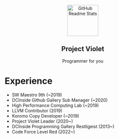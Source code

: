 <p align="center">
 <img width="100px" src="https://raw.githubusercontent.com/project-violet/violet/dev/assets/images/logo.png" align="center" alt="GitHub Readme Stats" />
 <h2 align="center">Project Violet</h2>
  <p align="center">
    Programmer for you
    <br />
  </p>
</p>

<!--
**violet-dev/violet-dev** is a ✨ _special_ ✨ repository because its `README.md` (this file) appears on your GitHub profile.

Here are some ideas to get you started:

- 🔭 I’m currently working on ...
- 🌱 I’m currently learning ...
- 👯 I’m looking to collaborate on ...
- 🤔 I’m looking for help with ...
- 💬 Ask me about ...
- 📫 How to reach me: ...
- 😄 Pronouns: ...
- ⚡ Fun fact: ...

![violet-dev's github stats](https://github-readme-stats.vercel.app/api?username=violet-dev&count_private=true&show_icons=true&theme=gruvbox)
-->

# Experience 

* SW Maestro 9th (~2019)
* DCInside Github Gallery Sub Manager (~2020)
* High Performance Computing Lab (~2019)
* LLVM Contributor (2019)
* Koromo Copy Developer (~2019)
* Project Violet Leader (2020~)
* DCInside Programming Gallery Restligeist (2013~)
* Code Force Level Red (2022~)
